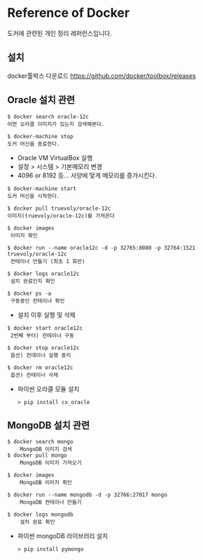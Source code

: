 # Reference of Docker
도커에 관련된 개인 정리 레퍼런스입니다.

## 설치
docker툴박스 다운로드
https://github.com/docker/toolbox/releases

## Oracle 설치 관련
```
$ docker search oracle-12c
어떤 오라클 이미지가 있는지 검색해본다.

$ docker-machine stop
도커 머신을 종료한다.
```

- Oracle VM VirtualBox 실행
- 설정 > 시스템 > 기본메모리 변경
- 4096 or 8192 등... 사양에 맞게 메모리를 증가시킨다.

```
$ docker-machine start
도커 머신을 시작한다.

$ docker pull truevoly/oracle-12c
이미지(truevoly/oracle-12c)를 가져온다

$ docker images
 이미지 확인

$ docker run --name oracle12c -d -p 32765:8080 -p 32764:1521 truevoly/oracle-12c
 컨테이너 만들기 (최초 1 회만)

$ docker logs oracle12c
 설치 완료인지 확인

$ docker ps -a
 구동중인 컨테이너 확인

```

- 설치 이후 실행 및 삭제 
```
$ docker start oracle12c
 2번째 부터) 컨테이너 구동

$ docker stop oracle12c
 옵션) 컨데이너 실행 중지

$ docker rm oracle12c 
 옵션) 컨테이너 삭제
```

- 파이썬 오라클 모듈 설치

    `> pip install cx_oracle`


## MongoDB 설치 관련

```
$ docker search mongo
    MongoDB 이미지 검색
$ docker pull mongo
    MongoDB 이미지 가져오기

$ docker images
    MongoDB 이미지 확인 

$ docker run --name mongodb -d -p 32766:27017 mongo
    MongoDB 컨테이너 만들기

$ docker logs mongodb
    설치 완료 확인
```

- 파이썬 mongoDB 라이브러리 설치

    `> pip install pymongo`
